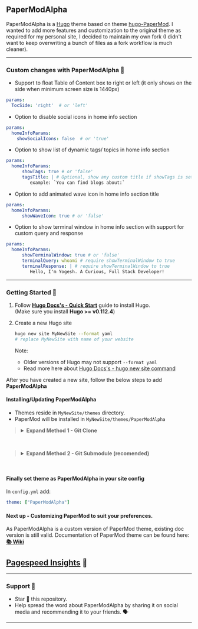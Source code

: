 ## PaperModAlpha

PaperModAlpha is a [Hugo](https://gohugo.io/) theme based on theme [hugo-PaperMod](https://github.com/adityatelange/hugo-PaperMod). I wanted to add more features and customization to the original theme as required for my personal site, I decided to maintain my own fork (I didn't want to keep overwriting a bunch of files as a fork workflow is much cleaner).

---

### Custom changes with PaperModAlpha 🚀

- Support to float Table of Content box to right or left (it only shows on the side when minimum screen size is 1440px)

```yaml
params:
  TocSide: 'right'  # or 'left'
```

- Option to disable social icons in home info section

```yaml
params:
  homeInfoParams:
    showSocialIcons: false  # or 'true'
```
- Option to show list of dynamic tags/ topics in home info section

```yaml
params:
  homeInfoParams:
      showTags: true # or 'false'
      tagsTitle: | # Optional, show any custom title if showTags is set to true
         example: `You can find blogs about:`
```

- Option to add animated wave icon in home info section title

```yaml
params:
  homeInfoParams:
      showWaveIcon: true # or 'false'
```

- Option to show terminal window in home info section with support for custom query and response

```yaml
params:
  homeInfoParams:
      showTerminalWindow: true # or 'false'
      terminalQuery: whoami # require showTerminalWindow to true
      terminalResponse: | # require showTerminalWindow to true
         Hello, I'm Yogesh. A Curious, Full Stack Developer!
```

---

### Getting Started 🚀

1. Follow **[Hugo Docs's - Quick Start](https://gohugo.io/getting-started/quick-start/)** guide to install Hugo.
   <br>(Make sure you install **Hugo >= v0.112.4**)

2. Create a new Hugo site
   ```sh
   hugo new site MyNewSite --format yaml
   # replace MyNewSite with name of your website
   ```
   Note:
   - Older versions of Hugo may not support `--format yaml`
   - Read more here about [Hugo Docs's - hugo new site command](https://gohugo.io/commands/hugo_new_site/#synopsis)

After you have created a new site, follow the below steps to add **PaperModAlpha**

#### Installing/Updating PaperModAlpha

- Themes reside in `MyNewSite/themes` directory.
- PaperMod will be installed in `MyNewSite/themes/PaperModAlpha`

> <details>
> <summary><b>Expand Method 1 - Git Clone</b></summary>
>
> **INSTALL** : Inside the folder of your Hugo site `MyNewSite`, run:
>
> ```bash
> git clone https://github.com/yogeshjain96/PaperModAlpha themes/PaperModAlpha --depth=1
> ```
>
> **UPDATE**: Inside the folder of your Hugo site `MyNewSite`, run:
>
> ```bash
> cd themes/PaperMod
> git pull
> ```
>
> </details>

<br>

> <details>
> <summary><b>Expand Method 2 - Git Submodule (recomended)</b></summary>
>
> **INSTALL** : Inside the folder of your Hugo site `MyNewSite`, run:
>
> ```bash
> git submodule add --depth=1 https://github.com/yogeshjain96/PaperModAlpha.git themes/PaperModAlpha
> git submodule update --init --recursive # needed when you reclone your repo (submodules may not get cloned automatically)
> ```
>
> You may use ` --branch v7.0` to end of above command if you want to stick to specific release.
> Read more about git submodules [here](https://www.atlassian.com/git/tutorials/git-submodule).
>
> **UPDATE**: Inside the folder of your Hugo site `MyNewSite`, run:
>
> ```bash
> git submodule update --remote --merge
> ```
>
> </details>

<br>

#### Finally set theme as PaperModAlpha in your site config

In `config.yml` add:

```yml {linenos=true}
theme: ["PaperModAlpha"]
```

#### Next up - Customizing PaperMod to suit your preferences.

As PaperModAlpha is a custom version of PaperMod theme, existing doc version is still valid.
Documentation of PaperMod theme can be found here: [**📚 Wiki**](https://github.com/adityatelange/hugo-PaperMod/wiki)

## [Pagespeed Insights](https://pagespeed.web.dev/report?url=https://curiousone.in) 👀

---

### Support 🫶

-   Star 🌟 this repository.
-   Help spread the word about PaperModAlpha by sharing it on social media and recommending it to your friends. 🗣️

---
